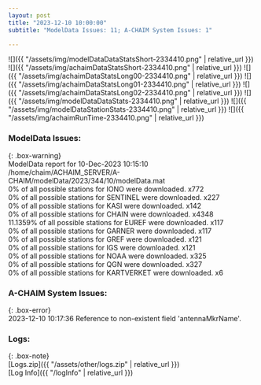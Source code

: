 ```yaml
---
layout: post
title: "2023-12-10 10:00:00"
subtitle: "ModelData Issues: 11; A-CHAIM System Issues: 1"

---
```


![]({{ "/assets/img/modelDataDataStatsShort-2334410.png" | relative_url }})
![]({{ "/assets/img/achaimDataStatsShort-2334410.png" | relative_url }})
![]({{ "/assets/img/achaimDataStatsLong00-2334410.png" | relative_url }})
![]({{ "/assets/img/achaimDataStatsLong01-2334410.png" | relative_url }})
![]({{ "/assets/img/achaimDataStatsLong02-2334410.png" | relative_url }})
![]({{ "/assets/img/modelDataDataStats-2334410.png" | relative_url }})
![]({{ "/assets/img/modelDataStationStats-2334410.png" | relative_url }})
![]({{ "/assets/img/achaimRunTime-2334410.png" | relative_url }})


### ModelData Issues:  
  
{: .box-warning}  
 ModelData report for 10-Dec-2023 10:15:10   
 /home/chaim/ACHAIM_SERVER/A-CHAIM/modelData/2023/344/10/modelData.mat   
 0% of all possible stations for IONO were downloaded. x772   
 0% of all possible stations for SENTINEL were downloaded. x227   
 0% of all possible stations for KASI were downloaded. x142   
 0% of all possible stations for CHAIN were downloaded. x4348   
 11.1359% of all possible stations for EUREF were downloaded. x117   
 0% of all possible stations for GARNER were downloaded. x117   
 0% of all possible stations for GREF were downloaded. x121   
 0% of all possible stations for IGS were downloaded. x121   
 0% of all possible stations for NOAA were downloaded. x325   
 0% of all possible stations for QGN were downloaded. x327   
 0% of all possible stations for KARTVERKET were downloaded. x6   
  
### A-CHAIM System Issues:  
  
{: .box-error}  
2023-12-10 10:17:36 Reference to non-existent field 'antennaMkrName'.  

### Logs:  
  
{: .box-note}  
[Logs.zip]({{ "/assets/other/logs.zip" | relative_url }})  
[Log Info]({{ "/logInfo" | relative_url }})  

